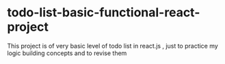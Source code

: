 # todo-list-basic-functional-react-project
This project is of very basic level of todo list in react.js , just to practice my logic building concepts and to revise them
